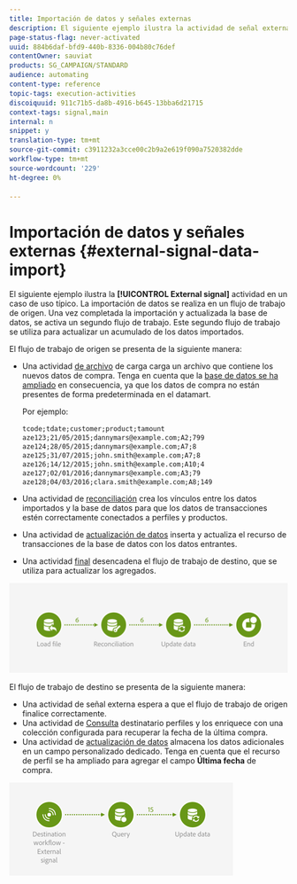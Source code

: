 ```yaml
---
title: Importación de datos y señales externas
description: El siguiente ejemplo ilustra la actividad de señal externa utilizada con la importación de datos.
page-status-flag: never-activated
uuid: 884b6daf-bfd9-440b-8336-004b80c76def
contentOwner: sauviat
products: SG_CAMPAIGN/STANDARD
audience: automating
content-type: reference
topic-tags: execution-activities
discoiquuid: 911c71b5-da8b-4916-b645-13bba6d21715
context-tags: signal,main
internal: n
snippet: y
translation-type: tm+mt
source-git-commit: c3911232a3cce00c2b9a2e619f090a7520382dde
workflow-type: tm+mt
source-wordcount: '229'
ht-degree: 0%

---
```



# Importación de datos y señales externas {#external-signal-data-import}

El siguiente ejemplo ilustra la **[!UICONTROL External signal]** actividad en un caso de uso típico. La importación de datos se realiza en un flujo de trabajo de origen. Una vez completada la importación y actualizada la base de datos, se activa un segundo flujo de trabajo. Este segundo flujo de trabajo se utiliza para actualizar un acumulado de los datos importados.

El flujo de trabajo de origen se presenta de la siguiente manera:

* Una actividad [de archivo](../../automating/using/load-file.md) de carga carga un archivo que contiene los nuevos datos de compra. Tenga en cuenta que la [base de datos se ha ampliado](../../developing/using/data-model-concepts.md) en consecuencia, ya que los datos de compra no están presentes de forma predeterminada en el datamart.

   Por ejemplo:

   ```
   tcode;tdate;customer;product;tamount
   aze123;21/05/2015;dannymars@example.com;A2;799
   aze124;28/05/2015;dannymars@example.com;A7;8
   aze125;31/07/2015;john.smith@example.com;A7;8
   aze126;14/12/2015;john.smith@example.com;A10;4
   aze127;02/01/2016;dannymars@example.com;A3;79
   aze128;04/03/2016;clara.smith@example.com;A8;149
   ```

* Una actividad de [reconciliación](../../automating/using/reconciliation.md) crea los vínculos entre los datos importados y la base de datos para que los datos de transacciones estén correctamente conectados a perfiles y productos.
* Una actividad de [actualización de datos](../../automating/using/update-data.md) inserta y actualiza el recurso de transacciones de la base de datos con los datos entrantes.
* Una actividad [final](../../automating/using/start-and-end.md) desencadena el flujo de trabajo de destino, que se utiliza para actualizar los agregados.

![](assets/signal_example_source1.png)

El flujo de trabajo de destino se presenta de la siguiente manera:

* Una actividad de señal [](../../automating/using/external-signal.md) externa espera a que el flujo de trabajo de origen finalice correctamente.
* Una actividad de [Consulta](../../automating/using/query.md#enriching-data) destinatario perfiles y los enriquece con una colección configurada para recuperar la fecha de la última compra.
* Una actividad de [actualización de datos](../../automating/using/update-data.md) almacena los datos adicionales en un campo personalizado dedicado. Tenga en cuenta que el recurso de perfil se ha ampliado para agregar el campo **Última fecha** de compra.

![](assets/signal_example_source2.png)
